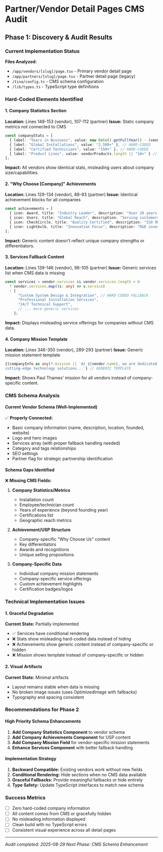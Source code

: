 # Partner/Vendor Detail Pages CMS Audit

## Phase 1: Discovery & Audit Results

### Current Implementation Status

**Files Analyzed:**
- `/app/vendors/[slug]/page.tsx` - Primary vendor detail page
- `/app/partners/[slug]/page.tsx` - Partner detail page (legacy)
- `/tina/config.ts` - CMS schema configuration
- `/lib/types.ts` - TypeScript type definitions

### Hard-Coded Elements Identified

#### 1. Company Statistics Section
**Location:** Lines 148-153 (vendor), 107-112 (partner)
**Issue:** Static company metrics not connected to CMS

```typescript
const companyStats = [
  { label: "Years in Business", value: new Date().getFullYear() - (vendor.founded || 2000) },
  { label: "Global Installations", value: "2,500+" }, // HARD-CODED
  { label: "Certified Technicians", value: "150+" }, // HARD-CODED
  { label: "Product Lines", value: vendorProducts.length || "10+" } // Fallback hard-coded
];
```

**Impact:** All vendors show identical stats, misleading users about company size/capabilities.

#### 2. "Why Choose [Company]" Achievements
**Location:** Lines 129-134 (vendor), 88-93 (partner)
**Issue:** Identical achievement blocks for all companies

```typescript
const achievements = [
  { icon: Award, title: "Industry Leader", description: "Over 20 years of marine technology excellence" },
  { icon: Users, title: "Global Reach", description: "Serving customers in 45+ countries worldwide" },
  { icon: CheckCircle, title: "Quality Certified", description: "ISO 9001:2015 and marine industry certifications" },
  { icon: Lightbulb, title: "Innovation Focus", description: "R&D investment of 15% of annual revenue" }
];
```

**Impact:** Generic content doesn't reflect unique company strengths or differentiators.

#### 3. Services Fallback Content
**Location:** Lines 139-146 (vendor), 98-105 (partner)
**Issue:** Generic services list when CMS data is missing

```typescript
const services = vendor.services && vendor.services.length > 0 
  ? vendor.services.map((s: any) => s.service)
  : [
      "Custom System Design & Integration", // HARD-CODED FALLBACK
      "Professional Installation Services",
      "24/7 Technical Support",
      // ... more generic services
    ];
```

**Impact:** Displays misleading service offerings for companies without CMS data.

#### 4. Company Mission Template
**Location:** Lines 346-350 (vendor), 289-293 (partner)
**Issue:** Generic mission statement template

```typescript
{(companyInfo as any)?.mission || `At ${vendor.name}, we are dedicated to revolutionizing the superyacht industry through 
cutting-edge technology solutions...`} // GENERIC TEMPLATE
```

**Impact:** Shows Paul Thames' mission for all vendors instead of company-specific content.

### CMS Schema Analysis

#### Current Vendor Schema (Well-Implemented)
✅ **Properly Connected:**
- Basic company information (name, description, location, founded, website)
- Logo and hero images
- Services array (with proper fallback handling needed)
- Category and tags relationships
- SEO settings
- Partner flag for strategic partnership identification

#### Schema Gaps Identified
❌ **Missing CMS Fields:**

1. **Company Statistics/Metrics**
   - Installation count
   - Employee/technician count  
   - Years of experience (beyond founding year)
   - Certifications list
   - Geographic reach metrics

2. **Achievement/USP Structure**
   - Company-specific "Why Choose Us" content
   - Key differentiators
   - Awards and recognitions
   - Unique selling propositions

3. **Company-Specific Data**
   - Individual company mission statements
   - Company-specific service offerings
   - Custom achievement highlights
   - Certification badges/logos

### Technical Implementation Issues

#### 1. Graceful Degradation
**Current State:** Partially implemented
- ✅ Services have conditional rendering
- ❌ Stats show misleading hard-coded data instead of hiding
- ❌ Achievements show generic content instead of company-specific or hidden
- ❌ Mission shows template instead of company-specific or hidden

#### 2. Visual Artifacts
**Current State:** Minimal artifacts
- Layout remains stable when data is missing
- No broken image issues (uses OptimizedImage with fallbacks)
- Typography and spacing consistent

### Recommendations for Phase 2

#### High Priority Schema Enhancements
1. **Add Company Statistics Component** to vendor schema
2. **Add Company Achievements Component** for USP content
3. **Add Company Mission Field** for vendor-specific mission statements
4. **Enhance Services Component** with better fallback handling

#### Implementation Strategy
1. **Backward Compatible:** Existing vendors work without new fields
2. **Conditional Rendering:** Hide sections when no CMS data available
3. **Graceful Fallbacks:** Provide meaningful fallbacks or hide entirely
4. **Type Safety:** Update TypeScript interfaces to match new schema

### Success Metrics
- [ ] Zero hard-coded company information
- [ ] All content comes from CMS or gracefully hidden
- [ ] No misleading information displayed
- [ ] Clean build with no TypeScript errors
- [ ] Consistent visual experience across all detail pages

---
*Audit completed: 2025-08-29*
*Next Phase: CMS Schema Enhancement*